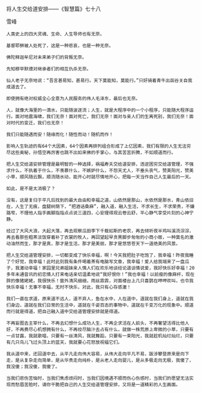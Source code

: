 将人生交给道安排——《智慧篇》七十八

雪峰


    人类史上的四大灵魂、生命、人生导师也有无奈。

    基督耶稣被人处死了，这是一种悲哀，也是一种无奈。

    佛陀释迦牟尼对未来弟子们的背叛无奈。

    先知穆罕默德对继承者们的相互仇杀无奈。

    仙人老子无奈地说：“吾言甚易知，甚易行。天下莫能知，莫能行。”只好骑着青牛出函谷关自我成道去了。

    即使拥有绝对权威全心全意为人民服务的伟人毛泽东，最后也无奈。

    人，就像大海里的一滴水，只能随波逐流；人生，就是大程序中的一个小程序，只能随大程序运行。面对地震海啸，我们无奈！面对死亡，我们无奈！面对与亲人们的生离死别，我们无奈！面对时代的变迁，我们也无奈！

    我们只能随遇而安！随缘而化！随性而动！随机而作！

    影响人生轨迹的有64个大因素，64个因素再排列组合形成了上亿因素，我们有限的人生无法穷尽这些奥秘，孙悟空再厉害也跳不出如来佛的手掌心，与其苦苦折腾，不如顺道而行。

    把人生交给道安排管理是最明智的一种选择，祸福寿夭交给道安排，违逆困穷交给道管理，不强求什么，不执着于什么，不羡慕什么，不嫉妒什么，不怨天尤人，不垂头丧气，赞美阳光，赞美小草，顺风随云飘，顺流随水动，能开心时就尽情地开心，把每一天当作自己人生最后的一天。

    如此，是不是太消极了？

    没有，这是复归于平凡后找到的最大自由和幸福之道，山依然是那山，水依然是那水，青山依旧在，人生了无痕，盘腿树荫下，“把酒话桑麻”，融入道，融入生活，不求长生，不求荣贵，不嫌路窄，不理他人指手画脚指指点点说三道四，心安理得观云卷云舒，平心静气享受片刻的心神宁静。

    经过了大风大浪，大起大落，再去观察瓜田李下千载如斯的老农，再去倾听夜半鸡叫溪流淙淙，再去看那些粗茶淡饭穿着补丁衣裳的牧人，再回望起早贪黑脚步匆匆的小商小贩，一种莫名的激动油然而生，那才是真，那才是生活，那才是美丽，那才是悠悠苍天下一道绝美的风景。

    把人生交给道管理安排，一切都变成了快乐幸福，啊！今天我把肚子吃饱了，我幸福！昨夜我睡了个好觉，我幸福！此时此刻我有条件喝着茶有电脑写文章，我幸福！爱人给我端来了一盘瓜子，我激动幸福！家园里兄弟姐妹亲人情人们在欢乐地谈经论道谈情说爱，我好快乐好幸福！20多年未通音讯的初恋情人打来电话亲切温柔地说“我好恨你！”我也幸福！以前瘦的像麻杆，现在胖的像猪姥姥，我很快乐！窗外清风细细，雨丝霏霏，对面楼台上几只喜鹊在呷呷欢叫，也令我快乐幸福！无事不幸福，无时不快乐，对此，我只有心存感激！

    我们一直在求道，原来道不远人，道不弃人，鱼在水中，人在道中，道就在我们身上，道就在我们身边，道就在我们日常的生活中，道就在千姿百态的事物中，道就在千变万化的现象中。顺道而行就是得道，把自己融入道中交给道管理安排就是得道。

    不再妄图去主宰什么，不再去幻想什么成功人生，不再企求活在人前头，不再奢望活得比他人好，不再费尽心机想拥有什么，不再绞尽脑汁去占有什么，就做一株荒原上卑微的小草，只要有一点甘露，我就歌唱，只要有一丝清风，我就舞蹈，只要有一束阳光，我就趁机灿烂灿烂，只要有几只鸟儿飞过头顶上的蓝天，我就要心花怒放祝福它们。

    我从道中来，还回道中去，从平凡走向伟大容易，从伟大走向平凡不易，跋涉攀登原来是向下走，是从复杂走向简单，是从华贵走向纯朴，是从老人走向婴儿，是从多极走向无极，我傻了，我没傻；我没傻，我傻了。

    当我们悲伤苦恼时，当我们焦虑烦闷时，当我们因境遇不顺而伤心伤感时，当我们的愿望无法实现而愁眉苦脸时，请你干脆把自己的人生交给道管理安排，又将是一道精彩的人生画面。



